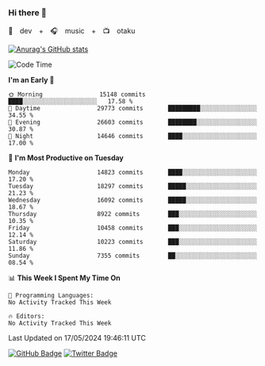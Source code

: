 ### Hi there 👋

🚀　dev　+　🎧　music　+　📺　otaku


[![Anurag's GitHub stats](https://github-readme-stats.vercel.app/api?username=koheitasaka&count_private=true&show_icons=true&theme=monokai)](https://github.com/koheitasaka/github-readme-stats)

<!--START_SECTION:waka-->
![Code Time](http://img.shields.io/badge/Code%20Time-1%2C161%20hrs%2023%20mins-blue)

**I'm an Early 🐤** 

```text
🌞 Morning                15148 commits       ████░░░░░░░░░░░░░░░░░░░░░   17.58 % 
🌆 Daytime                29773 commits       █████████░░░░░░░░░░░░░░░░   34.55 % 
🌃 Evening                26603 commits       ████████░░░░░░░░░░░░░░░░░   30.87 % 
🌙 Night                  14646 commits       ████░░░░░░░░░░░░░░░░░░░░░   17.00 % 
```
📅 **I'm Most Productive on Tuesday** 

```text
Monday                   14823 commits       ████░░░░░░░░░░░░░░░░░░░░░   17.20 % 
Tuesday                  18297 commits       █████░░░░░░░░░░░░░░░░░░░░   21.23 % 
Wednesday                16092 commits       █████░░░░░░░░░░░░░░░░░░░░   18.67 % 
Thursday                 8922 commits        ███░░░░░░░░░░░░░░░░░░░░░░   10.35 % 
Friday                   10458 commits       ███░░░░░░░░░░░░░░░░░░░░░░   12.14 % 
Saturday                 10223 commits       ███░░░░░░░░░░░░░░░░░░░░░░   11.86 % 
Sunday                   7355 commits        ██░░░░░░░░░░░░░░░░░░░░░░░   08.54 % 
```


📊 **This Week I Spent My Time On** 

```text
💬 Programming Languages: 
No Activity Tracked This Week

🔥 Editors: 
No Activity Tracked This Week
```


 Last Updated on 17/05/2024 19:46:11 UTC
<!--END_SECTION:waka-->

[![GitHub Badge](https://img.shields.io/badge/GitHub-100000?style=for-the-badge&logo=github&logoColor=white)](https://github.com/koheitasaka)
[![Twitter Badge](https://img.shields.io/badge/Twitter-1DA1F2?style=for-the-badge&logo=twitter&logoColor=white)](https://twitter.com/sleep_asleep_)
